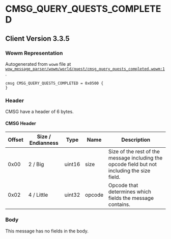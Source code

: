 # CMSG_QUERY_QUESTS_COMPLETED

## Client Version 3.3.5

### Wowm Representation

Autogenerated from `wowm` file at [`wow_message_parser/wowm/world/quest/cmsg_query_quests_completed.wowm:1`](https://github.com/gtker/wow_messages/tree/main/wow_message_parser/wowm/world/quest/cmsg_query_quests_completed.wowm#L1).
```rust,ignore
cmsg CMSG_QUERY_QUESTS_COMPLETED = 0x0500 {
}
```
### Header

CMSG have a header of 6 bytes.

#### CMSG Header

| Offset | Size / Endianness | Type   | Name   | Description |
| ------ | ----------------- | ------ | ------ | ----------- |
| 0x00   | 2 / Big           | uint16 | size   | Size of the rest of the message including the opcode field but not including the size field.|
| 0x02   | 4 / Little        | uint32 | opcode | Opcode that determines which fields the message contains.|

### Body

This message has no fields in the body.

